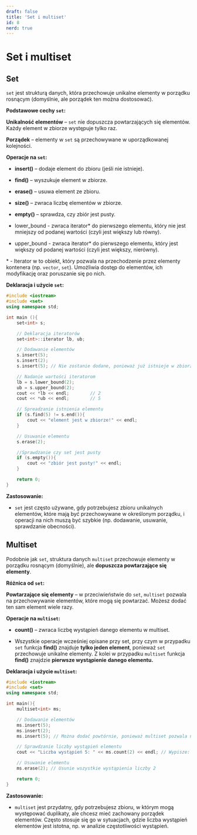 ```yaml
---
draft: false
title: 'Set i multiset'
id: 8
nerd: true
---
```

# Set i multiset

## Set

`set` jest strukturą danych, która przechowuje unikalne elementy w porządku rosnącym (domyślnie, ale porządek ten można dostosować).

**Podstawowe cechy `set`:**

**Unikalność elementów** – `set` nie dopuszcza powtarzających się elementów. Każdy element w zbiorze występuje tylko raz.

**Porządek** – elementy w `set` są przechowywane w uporządkowanej kolejności.

**Operacje na `set`:**

- **insert()** – dodaje element do zbioru (jeśli nie istnieje).
    
- **find()** – wyszukuje element w zbiorze.
    
- **erase()** – usuwa element ze zbioru.
    
- **size()** – zwraca liczbę elementów w zbiorze.
    
- **empty()** – sprawdza, czy zbiór jest pusty.

- lower_bound - zwraca iterator* do pierwszego elementu, który nie jest mniejszy od podanej wartości (czyli jest większy lub równy).

- upper_bound -  zwraca iterator* do pierwszego elementu, który jest większy od podanej wartości (czyli jest większy, nierówny).
    

\* -  Iterator w to obiekt, który pozwala na przechodzenie przez elementy kontenera (np. `vector`, `set`). Umożliwia dostęp do elementów, ich modyfikację oraz poruszanie się po nich.

**Deklaracja i użycie `set`:**

```cpp
#include <iostream>
#include <set>
using namespace std;

int main (){
	set<int> s;

	// Deklaracja iteratorów
	set<int>::iterator lb, ub;

	// Dodawanie elementów
	s.insert(5);
	s.insert(2);
	s.insert(5); // Nie zostanie dodane, ponieważ już istnieje w zbiorze

	// Nadanie wartości iteratorom
	lb = s.lower_bound(2);
	ub = s.upper_bound(2);
	cout << *lb << endl;        // 2
	cout << *ub << endl;        // 5

	// Spreadzanie istnienia elementu
	if (s.find(5) != s.end()){
		cout << "element jest w zbiorze!" << endl;
	}

	// Usuwanie elementu
	s.erase(2);

	//Sprawdzanie czy set jest pusty
	if (s.empty()){
		cout << "zbiór jest pusty!" << endl;
	}

	return 0;
}
```

**Zastosowanie:**

- `set` jest często używane, gdy potrzebujesz zbioru unikalnych elementów, które mają być przechowywane w określonym porządku, i operacji na nich muszą być szybkie (np. dodawanie, usuwanie, sprawdzanie obecności).

## Multiset

Podobnie jak `set`, struktura danych `multiset` przechowuje elementy w porządku rosnącym (domyślnie), ale **dopuszcza powtarzające się elementy**.

**Różnica od `set`:**

**Powtarzające się elementy** – w przeciwieństwie do `set`, `multiset` pozwala na przechowywanie elementów, które mogą się powtarzać. Możesz dodać ten sam element wiele razy.

**Operacje na `multiset`:**

- **count()** – zwraca liczbę wystąpień danego elementu w multiset.
    
- Wszystkie operacje wcześniej opisane przy set, przy czym w przypadku `set` funkcja **find()** znajduje **tylko jeden element**, ponieważ `set` przechowuje unikalne elementy. Z kolei w przypadku `multiset` funkcja **find()** znajdzie **pierwsze wystąpienie** **danego elementu.**
    
**Deklaracja i użycie `multiset`:**

```cpp
#include <iostream>
#include <set>
using namespace std;

int main(){
	multiset<int> ms;

	// Dodawanie elementów
	ms.insert(5);
	ms.insert(2);
	ms.insert(5); // Można dodać powtórnie, ponieważ multiset pozwala na duplikaty

	// Sprawdzanie liczby wystąpień elementu
	cout << "Liczba wystąpień 5: " << ms.count(2) << endl; // Wypisze: 2

	// Usuwanie elementu
	ms.erase(2); // Usunie wszystkie wystąpienia liczby 2

	return 0;
}
```

**Zastosowanie:**

- `multiset` jest przydatny, gdy potrzebujesz zbioru, w którym mogą występować duplikaty, ale chcesz mieć zachowany porządek elementów. Często stosuje się go w sytuacjach, gdzie liczba wystąpień elementów jest istotna, np. w analizie częstotliwości wystąpień.